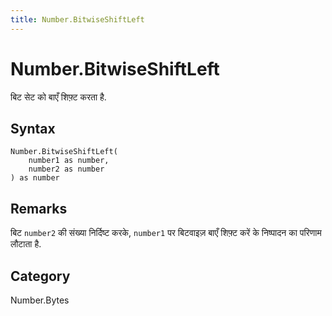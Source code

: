 ```yaml
---
title: Number.BitwiseShiftLeft
---
```


# Number.BitwiseShiftLeft


बिट सेट को बाएँ शिफ़्ट करता है.


## Syntax

```powerquery
Number.BitwiseShiftLeft(
    number1 as number,
    number2 as number
) as number
```


## Remarks

बिट <code>number2</code> की संख्या निर्दिष्ट करके, <code>number1</code> पर बिटवाइज़ बाएँ शिफ़्ट करें के निष्पादन का परिणाम लौटाता है.



## Category
Number.Bytes
